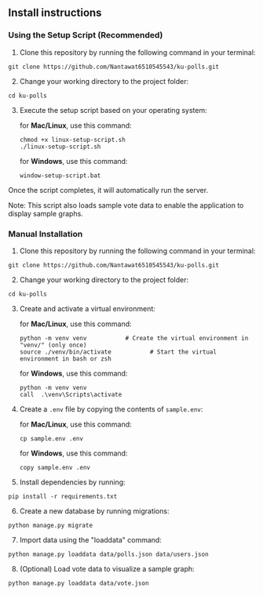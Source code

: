 ## Install instructions 
### Using the Setup Script (Recommended)
1. Clone this repository by running the following command in your terminal:

```
git clone https://github.com/Nantawat6510545543/ku-polls.git
```

2. Change your working directory to the project folder:

```
cd ku-polls
```

3. Execute the setup script based on your operating system:

    for **Mac/Linux**, use this command: 
    ```
    chmod +x linux-setup-script.sh
    ./linux-setup-script.sh
    ```
   
    for **Windows**, use this command:
    ```
    window-setup-script.bat
    ```
Once the script completes, it will automatically run the server.

Note: This script also loads sample vote data to enable the application to display sample graphs.

### Manual Installation
1. Clone this repository by running the following command in your terminal:

```
git clone https://github.com/Nantawat6510545543/ku-polls.git
```

2. Change your working directory to the project folder:

```
cd ku-polls
```

3. Create and activate a virtual environment:

    for **Mac/Linux**, use this command: 
    ```
   python -m venv venv           # Create the virtual environment in "venv/" (only once)
   source ./venv/bin/activate           # Start the virtual environment in bash or zsh
    ```
   
    for **Windows**, use this command:
    ```
    python -m venv venv
    call  .\venv\Scripts\activate
    ```

4. Create a `.env` file by copying the contents of `sample.env`:
   
    for **Mac/Linux**, use this command:
    ```
   cp sample.env .env
   ```
    
   for **Windows**, use this command:
    ```
   copy sample.env .env
   ```
   
5. Install dependencies by running:

```
pip install -r requirements.txt
```

6. Create a new database by running migrations:

```
python manage.py migrate
```

7. Import data using the "loaddata" command:

```
python manage.py loaddata data/polls.json data/users.json
```

8. (Optional) Load vote data to visualize a sample graph:
```
python manage.py loaddata data/vote.json
```